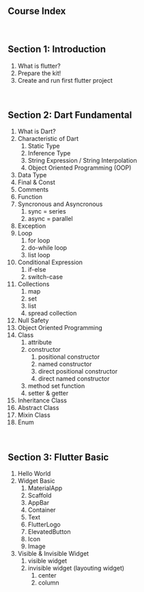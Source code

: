 ## Course Index

&emsp;
## Section 1: Introduction 

1. What is flutter?
2. Prepare the kit!
3. Create and run first flutter project

&emsp;
## Section 2: Dart Fundamental

1. What is Dart?
2. Characteristic of Dart
      1. Static Type
      2. Inference Type
      3. String Expression / String Interpolation
      4. Object Oriented Programming (OOP)
3. Data Type
4. Final & Const
5. Comments
6. Function
7. Syncronous and Asyncronous 
      1. sync = series
      2. async = parallel
8. Exception
9. Loop
      1. for loop
      2. do-while loop
      3. list loop
10. Conditional Expression
      1. if-else
      2. switch-case
11. Collections
      1. map
      2. set
      3. list
      4. spread collection
12. Null Safety
13. Object Oriented Programming
14. Class
      1. attribute
      2. constructor
            1. positional constructor
            2. named constructor
            3. direct positional constructor
            4. direct named constructor
      3. method set function
      4. setter & getter
15. Inheritance Class
16. Abstract Class
17. Mixin Class
18. Enum 

&emsp;
## Section 3: Flutter Basic

1. Hello World
2. Widget Basic
      1. MaterialApp
      2. Scaffold
      3. AppBar
      4. Container
      5. Text
      6. FlutterLogo
      7. ElevatedButton
      8. Icon
      9. Image
3. Visible & Invisible Widget
      1. visible widget
      2. invisible widget (layouting widget)
            1. center
            2. column